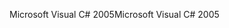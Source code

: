 <span data-ttu-id="5f523-101">Microsoft Visual C# 2005</span><span class="sxs-lookup"><span data-stu-id="5f523-101">Microsoft Visual C# 2005</span></span>